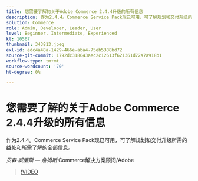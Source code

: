 ```yaml
---
title: 您需要了解的关于Adobe Commerce 2.4.4升级的所有信息
description: 作为2.4.4。Commerce Service Pack现已可用，可了解规划和交付升级所需的益处和所需了解的全部信息。
solution: Commerce
role: Admin, Developer, Leader, User
level: Beginner, Intermediate, Experienced
kt: 10567
thumbnail: 343813.jpeg
exl-id: edc4a48a-1429-466e-aba4-75eb5388bd72
source-git-commit: 1792dc318643aec2c12613f621361d72a7a918b1
workflow-type: tm+mt
source-wordcount: '70'
ht-degree: 0%

---
```


# 您需要了解的关于Adobe Commerce 2.4.4升级的所有信息

作为2.4.4。Commerce Service Pack现已可用，可了解规划和交付升级所需的益处和所需了解的全部信息。

*贝森·威廉斯 — 詹姆斯* Commerce解决方案顾问/Adobe

>[!VIDEO](https://video.tv.adobe.com/v/343813/?quality=12&learn=on)
